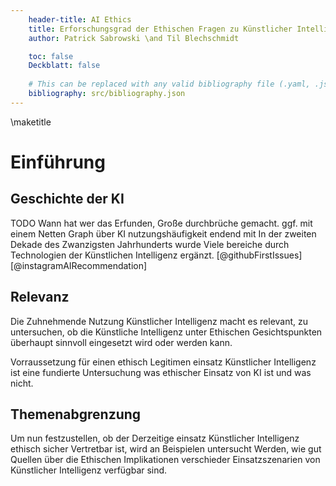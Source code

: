 ```yaml
---
    header-title: AI Ethics
    title: Erforschungsgrad der Ethischen Fragen zu Künstlicher Intelligenz
    author: Patrick Sabrowski \and Til Blechschmidt

    toc: false
    Deckblatt: false
    
    # This can be replaced with any valid bibliography file (.yaml, .json, .bib)
    bibliography: src/bibliography.json
---
```


\maketitle

# Einführung

## Geschichte der KI

TODO Wann hat wer das Erfunden, Große durchbrüche gemacht. ggf. mit einem Netten Graph über KI nutzungshäufigkeit endend mit
In der zweiten Dekade des Zwanzigsten Jahrhunderts wurde Viele bereiche durch Technologien der Künstlichen Intelligenz ergänzt. [@githubFirstIssues] [@instagramAIRecommendation]

## Relevanz

Die Zuhnehmende Nutzung Künstlicher Intelligenz macht es relevant, zu untersuchen, ob die Künstliche Intelligenz unter Ethischen Gesichtspunkten überhaupt sinnvoll eingesetzt wird oder werden kann.

Vorraussetzung für einen ethisch Legitimen einsatz Künstlicher Intelligenz ist eine fundierte Untersuchung was ethischer Einsatz von KI ist und was nicht.

## Themenabgrenzung

Um nun festzustellen, ob der Derzeitige einsatz Künstlicher Intelligenz ethisch sicher Vertretbar ist, wird an Beispielen untersucht Werden, wie gut Quellen über die Ethischen Implikationen verschieder Einsatzszenarien von Künstlicher Intelligenz verfügbar sind.
